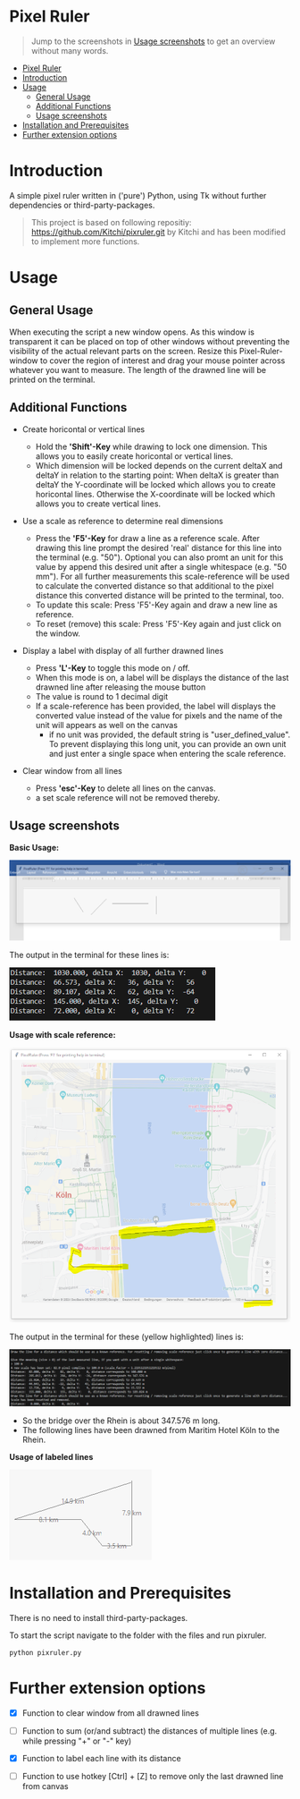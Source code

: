 # Pixel Ruler


> Jump to the screenshots in [Usage screenshots](#usage-screenshots) to get an overview without many words.


- [Pixel Ruler](#pixel-ruler)
- [Introduction](#introduction)
- [Usage](#usage)
  - [General Usage](#general-usage)
  - [Additional Functions](#additional-functions)
  - [Usage screenshots](#usage-screenshots)
- [Installation and Prerequisites](#installation-and-prerequisites)
- [Further extension options](#further-extension-options)






# Introduction


A simple pixel ruler written in ('pure') Python, using Tk without further dependencies or third-party-packages.

> This project is based on following repositiy: https://github.com/Kitchi/pixruler.git by Kitchi and has been modified to implement more functions.





# Usage

## General Usage
When executing the script a new window opens. As this window is transparent it can be placed on top of other windows without preventing the visibility of the actual relevant parts on the screen.
Resize this Pixel-Ruler-window to cover the region of interest and drag
your mouse pointer across whatever you want to measure. The length of
the drawned line will be printed on the terminal. 


## Additional Functions

- Create horicontal or vertical lines
  -  Hold the **'Shift'-Key** while drawing to lock one dimension. This allows you to easily create horicontal or vertical lines. 
  -  Which dimension will be locked depends on the current deltaX and deltaY in relation to the starting point: When deltaX is greater than deltaY the Y-coordinate will be locked which allows you to create horicontal lines. Otherwise the X-coordinate will be locked which allows you to create vertical lines.
  
- Use a scale as reference to determine real dimensions
    - Press the **'F5'-Key** for draw a line as a reference scale. After drawing this line prompt the desired 'real' distance for this line into the terminal (e.g. "50"). Optional you can also promt an unit for this value by append this desired unit after a single whitespace (e.g. "50 mm"). For all further measurements this scale-reference will be used to calculate the converted  distance so that additional to the pixel distance this converted distance will be printed to the terminal, too.
  - To update this scale: Press 'F5'-Key again and draw a new line as reference.
  - To reset (remove) this scale: Press 'F5'-Key again and just click on the window.

- Display a label with display of all further drawned lines
  - Press **'L'-Key** to toggle this mode on / off.
  - When this mode is on, a label will be displays the distance of the last drawned line after releasing the mouse button
  - The value is round to 1 decimal digit
  - If a scale-reference has been provided, the label will displays the converted value instead of the value for pixels and the name of the unit will appears as well on the canvas 
    - if no unit was provided, the default string is "user_defined_value". To prevent displaying this long unit, you can provide an own unit and just enter a single space when entering the scale reference.
  
- Clear window from all lines
   - Press **'esc'-Key** to delete all lines on the canvas.
   - a set scale reference will not be removed thereby.

## Usage screenshots

**Basic Usage:**

![basic usage (window)](screenshots/basic_usage_window.png)

The output in the terminal for these lines is:

![basic usage (terminal)](screenshots/basic_usage_terminal.png)

**Usage with scale reference:**

![scale reference usage (window)](screenshots/scale_reference_window.png)

The output in the terminal for these (yellow highlighted) lines is:

![scale reference usage (terminal)](screenshots/scale_reference_terminal.png)


- So the bridge over the Rhein is about 347.576 m long.
- The following lines have been drawned from Maritim Hotel Köln to the Rhein.



**Usage of labeled lines**

![Usage of lines with labels](screenshots/usage_labels.png)


# Installation and Prerequisites

There is no need to install third-party-packages.

To start the script navigate to the folder with the files and run pixruler.

    python pixruler.py


# Further extension options

- [X] Function to clear window from all drawned lines

- [ ] Function to sum (or/and subtract) the distances of multiple lines (e.g. while pressing "+" or "-" key)

- [X] Function to label each line with its distance

- [ ] Function to use hotkey [Ctrl] + [Z] to remove only the last drawned line from canvas


